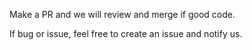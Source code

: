Make a PR and we will review and merge if good code.

If bug or issue, feel free to create an issue and notify us.
